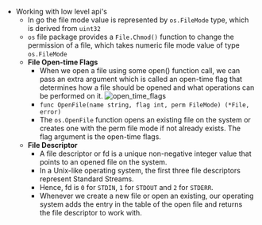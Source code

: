 - Working with low level api's
  - In go the file mode value is represented by `os.FileMode` type, which is derived from `uint32`
  - `os` file package provides a `File.Chmod()` function to change the permission of a file, which takes numeric file mode value of type `os.FileMode`
  - **File Open-time Flags**
    - When we open a file using some open() function call, we can pass an extra argument which is called an open-time flag that determines how a file should be opened and what operations can be performed on it.
      ![open_time_flags](https://miro.medium.com/max/512/1*LIWYx3qdT81h9uvWPbWZwQ.png)
    - `func OpenFile(name string, flag int, perm FileMode) (*File, error)` 
    - The `os.OpenFile` function opens an existing file on the system or creates one with the perm file mode if not already exists. The flag argument is the open-time flags.
  - **File Descriptor**
    - A file descriptor or fd is a unique non-negative integer value that points to an opened file on the system.
    - In a Unix-like operating system, the first three file descriptors represent Standard Streams.
    - Hence, fd is `0` for `STDIN`, `1` for `STDOUT` and `2` for `STDERR`.
    - Whenever we create a new file or open an existing, our operating system adds the entry in the table of the open file and returns the file descriptor to work with.
